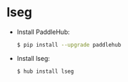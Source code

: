 # lseg
* Install PaddleHub: 

    ```bash
    $ pip install --upgrade paddlehub
    ```

* Install lseg: 

    ```bash
    $ hub install lseg
    ```
